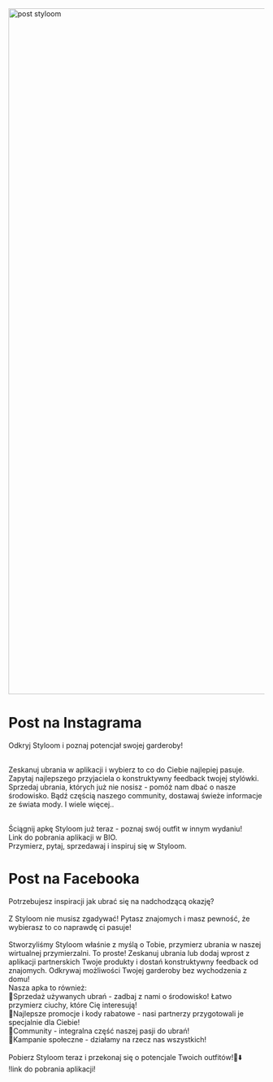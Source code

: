 <img width="1080" height="1350" alt="post styloom" src="https://github.com/user-attachments/assets/1d2a9a79-8bba-41a0-8c4f-25d1ed2354ff" />
<h1>Post na Instagrama</h1>

Odkryj Styloom i poznaj potencjał swojej garderoby!

</br>Zeskanuj ubrania w aplikacji i wybierz to co do Ciebie najlepiej pasuje. Zapytaj najlepszego przyjaciela o konstruktywny feedback twojej stylówki. Sprzedaj ubrania, których już nie nosisz - pomóż nam dbać o nasze środowisko. Bądź częścią naszego community, dostawaj świeże informacje ze świata mody. I wiele więcej..

</br>Ściągnij apkę Styloom już teraz - poznaj swój outfit w innym wydaniu!
</br>Link do pobrania aplikacji w BIO.
</br>Przymierz, pytaj, sprzedawaj i inspiruj się w Styloom.</br>
<h1>Post na Facebooka</h1>

Potrzebujesz inspiracji jak ubrać się na nadchodzącą okazję?</br>
</br>
Z Styloom nie musisz zgadywać! Pytasz znajomych i masz pewność, że wybierasz to co naprawdę ci pasuje!
</br>
</br>Stworzyliśmy Styloom właśnie z myślą o Tobie, przymierz ubrania w naszej wirtualnej przymierzalni. To proste! Zeskanuj ubrania lub dodaj wprost z aplikacji partnerskich Twoje produkty i dostań konstruktywny feedback od znajomych. Odkrywaj możliwości Twojej garderoby bez wychodzenia z domu!
</br>
Nasza apka to również:
</br>
📎Sprzedaż używanych ubrań - zadbaj z nami o środowisko! Łatwo przymierz ciuchy, które Cię interesują!</br>
📎Najlepsze promocje i kody rabatowe - nasi partnerzy przygotowali je specjalnie dla Ciebie!</br>
📎Community - integralna część naszej pasji do ubrań!</br>
📎Kampanie społeczne - działamy na rzecz nas wszystkich!</br>
</br>
Pobierz Styloom teraz i przekonaj się o potencjale Twoich outfitów!📲⬇️
</br>
!link do pobrania aplikacji!
